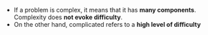 - If a problem is complex, it means that it has **many components**. Complexity does **not evoke difficulty**.
- On the other hand, complicated refers to a **high level of difficulty**